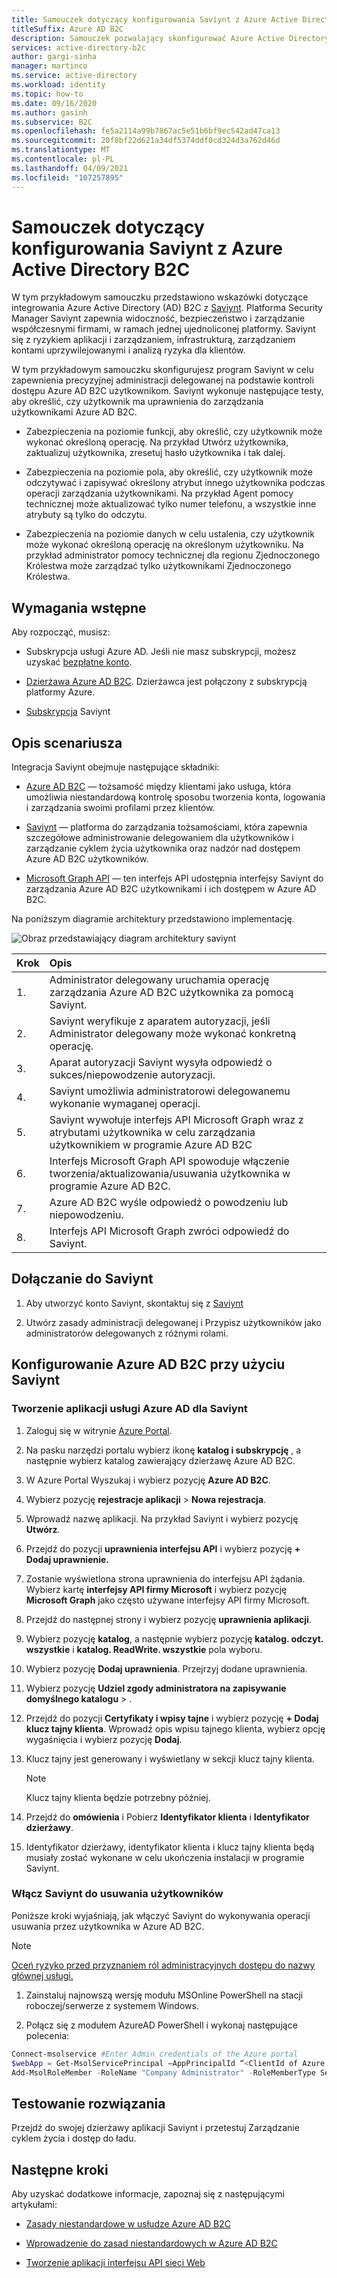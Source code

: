 ```yaml
---
title: Samouczek dotyczący konfigurowania Saviynt z Azure Active Directory B2C
titleSuffix: Azure AD B2C
description: Samouczek pozwalający skonfigurować Azure Active Directory B2C z integracją między aplikacjami, aby usprawnić modernizację i wspierać lepsze zabezpieczenia, nadzór i zgodność. 
services: active-directory-b2c
author: gargi-sinha
manager: martinco
ms.service: active-directory
ms.workload: identity
ms.topic: how-to
ms.date: 09/16/2020
ms.author: gasinh
ms.subservice: B2C
ms.openlocfilehash: fe5a2114a99b7867ac5e51b6bf9ec542ad47ca13
ms.sourcegitcommit: 20f8bf22d621a34df5374ddf0cd324d3a762d46d
ms.translationtype: MT
ms.contentlocale: pl-PL
ms.lasthandoff: 04/09/2021
ms.locfileid: "107257895"
---
```

# <a name="tutorial-for-configuring-saviynt-with-azure-active-directory-b2c"></a>Samouczek dotyczący konfigurowania Saviynt z Azure Active Directory B2C

W tym przykładowym samouczku przedstawiono wskazówki dotyczące integrowania Azure Active Directory (AD) B2C z [Saviynt](https://saviynt.com/integrations/azure-ad/for-b2c/). Platforma Security Manager Saviynt zapewnia widoczność, bezpieczeństwo i zarządzanie współczesnymi firmami, w ramach jednej ujednoliconej platformy. Saviynt się z ryzykiem aplikacji i zarządzaniem, infrastrukturą, zarządzaniem kontami uprzywilejowanymi i analizą ryzyka dla klientów.

W tym przykładowym samouczku skonfigurujesz program Saviynt w celu zapewnienia precyzyjnej administracji delegowanej na podstawie kontroli dostępu Azure AD B2C użytkownikom. Saviynt wykonuje następujące testy, aby określić, czy użytkownik ma uprawnienia do zarządzania użytkownikami Azure AD B2C.

- Zabezpieczenia na poziomie funkcji, aby określić, czy użytkownik może wykonać określoną operację. Na przykład Utwórz użytkownika, zaktualizuj użytkownika, zresetuj hasło użytkownika i tak dalej.

- Zabezpieczenia na poziomie pola, aby określić, czy użytkownik może odczytywać i zapisywać określony atrybut innego użytkownika podczas operacji zarządzania użytkownikami. Na przykład Agent pomocy technicznej może aktualizować tylko numer telefonu, a wszystkie inne atrybuty są tylko do odczytu.

- Zabezpieczenia na poziomie danych w celu ustalenia, czy użytkownik może wykonać określoną operację na określonym użytkowniku. Na przykład administrator pomocy technicznej dla regionu Zjednoczonego Królestwa może zarządzać tylko użytkownikami Zjednoczonego Królestwa.

## <a name="prerequisites"></a>Wymagania wstępne

Aby rozpocząć, musisz:

- Subskrypcja usługi Azure AD. Jeśli nie masz subskrypcji, możesz uzyskać [bezpłatne konto](https://azure.microsoft.com/free/).

- [Dzierżawa Azure AD B2C](./tutorial-create-tenant.md). Dzierżawca jest połączony z subskrypcją platformy Azure.

- [Subskrypcja](https://saviynt.com/contact-us/) Saviynt

## <a name="scenario-description"></a>Opis scenariusza

Integracja Saviynt obejmuje następujące składniki:

- [Azure AD B2C](https://azure.microsoft.com/services/active-directory/external-identities/b2c/) — tożsamość między klientami jako usługa, która umożliwia niestandardową kontrolę sposobu tworzenia konta, logowania i zarządzania swoimi profilami przez klientów.

- [Saviynt](https://saviynt.com/integrations/azure-ad/for-b2c/) — platforma do zarządzania tożsamościami, która zapewnia szczegółowe administrowanie delegowaniem dla użytkowników i zarządzanie cyklem życia użytkownika oraz nadzór nad dostępem Azure AD B2C użytkowników.  

- [Microsoft Graph API](/graph/use-the-api) — ten interfejs API udostępnia interfejsy Saviynt do zarządzania Azure AD B2C użytkownikami i ich dostępem w Azure AD B2C.

Na poniższym diagramie architektury przedstawiono implementację.

![Obraz przedstawiający diagram architektury saviynt](./media/partner-saviynt/saviynt-architecture-diagram.png)

|Krok | Opis |
|:-----| :-----------|
| 1. | Administrator delegowany uruchamia operację zarządzania Azure AD B2C użytkownika za pomocą Saviynt.
| 2. | Saviynt weryfikuje z aparatem autoryzacji, jeśli Administrator delegowany może wykonać konkretną operację.
| 3. | Aparat autoryzacji Saviynt wysyła odpowiedź o sukces/niepowodzenie autoryzacji.
| 4. | Saviynt umożliwia administratorowi delegowanemu wykonanie wymaganej operacji.
| 5. | Saviynt wywołuje interfejs API Microsoft Graph wraz z atrybutami użytkownika w celu zarządzania użytkownikiem w programie Azure AD B2C
| 6. | Interfejs Microsoft Graph API spowoduje włączenie tworzenia/aktualizowania/usuwania użytkownika w programie Azure AD B2C.
| 7. | Azure AD B2C wyśle odpowiedź o powodzeniu lub niepowodzeniu.
| 8. | Interfejs API Microsoft Graph zwróci odpowiedź do Saviynt.

## <a name="onboard-with-saviynt"></a>Dołączanie do Saviynt

1. Aby utworzyć konto Saviynt, skontaktuj się z [Saviynt](https://saviynt.com/contact-us/)

2. Utwórz zasady administracji delegowanej i Przypisz użytkowników jako administratorów delegowanych z różnymi rolami.

## <a name="configure-azure-ad-b2c-with-saviynt"></a>Konfigurowanie Azure AD B2C przy użyciu Saviynt

### <a name="create-an-azure-ad-application-for-saviynt"></a>Tworzenie aplikacji usługi Azure AD dla Saviynt

1. Zaloguj się w witrynie [Azure Portal](https://portal.azure.com/#home).

2. Na pasku narzędzi portalu wybierz ikonę **katalog i subskrypcję** , a następnie wybierz katalog zawierający dzierżawę Azure AD B2C.

3. W Azure Portal Wyszukaj i wybierz pozycję **Azure AD B2C**.

4. Wybierz pozycję **rejestracje aplikacji**  >  **Nowa rejestracja**.

5. Wprowadź nazwę aplikacji. Na przykład Saviynt i wybierz pozycję **Utwórz**.

6. Przejdź do pozycji **uprawnienia interfejsu API** i wybierz pozycję **+ Dodaj uprawnienie.**

7. Zostanie wyświetlona strona uprawnienia do interfejsu API żądania. Wybierz kartę **interfejsy API firmy Microsoft** i wybierz pozycję **Microsoft Graph** jako często używane interfejsy API firmy Microsoft.

8. Przejdź do następnej strony i wybierz pozycję **uprawnienia aplikacji**.

9. Wybierz pozycję **katalog**, a następnie wybierz pozycję **katalog. odczyt. wszystkie** i **katalog. ReadWrite. wszystkie** pola wyboru.

10. Wybierz pozycję **Dodaj uprawnienia**. Przejrzyj dodane uprawnienia.

11. Wybierz pozycję **Udziel zgody administratora na zapisywanie domyślnego katalogu**  >  .

12. Przejdź do pozycji **Certyfikaty i wpisy tajne** i wybierz pozycję **+ Dodaj klucz tajny klienta**. Wprowadź opis wpisu tajnego klienta, wybierz opcję wygaśnięcia i wybierz pozycję **Dodaj**.

13. Klucz tajny jest generowany i wyświetlany w sekcji klucz tajny klienta.

    >[!NOTE]
    > Klucz tajny klienta będzie potrzebny później.

14. Przejdź do **omówienia** i Pobierz **Identyfikator klienta** i **Identyfikator dzierżawy**.

15. Identyfikator dzierżawy, identyfikator klienta i klucz tajny klienta będą musiały zostać wykonane w celu ukończenia instalacji w programie Saviynt.

### <a name="enable-saviynt-to-delete-users"></a>Włącz Saviynt do usuwania użytkowników

Poniższe kroki wyjaśniają, jak włączyć Saviynt do wykonywania operacji usuwania przez użytkownika w Azure AD B2C.

>[!NOTE]
>[Oceń ryzyko przed przyznaniem ról administracyjnych dostępu do nazwy głównej usługi.](../active-directory/develop/app-objects-and-service-principals.md)

1. Zainstaluj najnowszą wersję modułu MSOnline PowerShell na stacji roboczej/serwerze z systemem Windows.

2. Połącz się z modułem AzureAD PowerShell i wykonaj następujące polecenia:

```powershell
Connect-msolservice #Enter Admin credentials of the Azure portal
$webApp = Get-MsolServicePrincipal –AppPrincipalId “<ClientId of Azure AD Application>”
Add-MsolRoleMember -RoleName "Company Administrator" -RoleMemberType ServicePrincipal -RoleMemberObjectId $webApp.ObjectId
```

## <a name="test-the-solution"></a>Testowanie rozwiązania

Przejdź do swojej dzierżawy aplikacji Saviynt i przetestuj Zarządzanie cyklem życia i dostęp do ładu.

## <a name="next-steps"></a>Następne kroki

Aby uzyskać dodatkowe informacje, zapoznaj się z następującymi artykułami:

- [Zasady niestandardowe w usłudze Azure AD B2C](./custom-policy-overview.md)

- [Wprowadzenie do zasad niestandardowych w Azure AD B2C](tutorial-create-user-flows.md?pivots=b2c-custom-policy)

- [Tworzenie aplikacji interfejsu API sieci Web](./add-web-api-application.md)